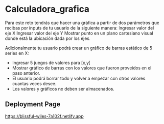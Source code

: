 # Calculadora_grafica

Para este reto tendrás que hacer una gráfica a partir de dos parámetros que recibas
por inputs de tu usuario de la siguiente manera:
Ingresar valor del eje X
Ingresar valor del eje Y
Mostrar punto en un plano cartesiano visual donde está la ubicación dada por los
ejes.

Adicionalmente tu usuario podrá crear un gráfico de barras estático de 5 series en X:
* Ingresar 5 juegos de valores para [x,y]
* Mostrar gráfico de barras con los valores que fueron proveídos en el paso anterior.
* El usuario podrá borrar todo y volver a empezar con otros valores cuantas veces
desee.
* Los valores y gráficos no deben ser almacenados.

## Deployment Page

https://blissful-wiles-7a102f.netlify.app

